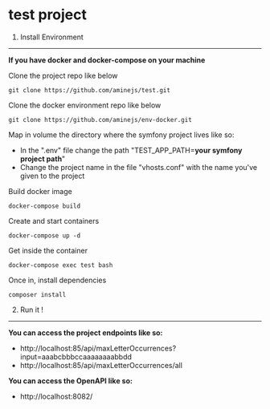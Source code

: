 test project
========================

1) Install Environment
----------------------------------
**If you have docker and docker-compose on your machine**

Clone the project repo like below

    git clone https://github.com/aminejs/test.git

Clone the docker environment repo like below

    git clone https://github.com/aminejs/env-docker.git

Map in volume the directory where the symfony project lives like so:

- In the ".env" file change the path "TEST_APP_PATH=**your symfony project path**"
- Change the project name in the file "vhosts.conf" with the name you've given to the project

Build docker image

    docker-compose build

Create and start containers

    docker-compose up -d

Get inside the container

    docker-compose exec test bash

Once in, install dependencies

    composer install

2) Run it !
-------------------------------------

**You can access the project endpoints like so:**

- http://localhost:85/api/maxLetterOccurrences?input=aaabcbbbccaaaaaaaabbdd
- http://localhost:85/api/maxLetterOccurrences/all

**You can access the OpenAPI like so:**

- http://localhost:8082/

